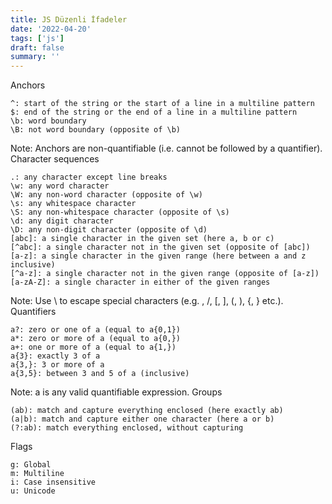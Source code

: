 ```yaml
---
title: JS Düzenli İfadeler
date: '2022-04-20'
tags: ['js']
draft: false
summary: ''
---
```


Anchors

    ^: start of the string or the start of a line in a multiline pattern
    $: end of the string or the end of a line in a multiline pattern
    \b: word boundary
    \B: not word boundary (opposite of \b)

Note: Anchors are non-quantifiable (i.e. cannot be followed by a quantifier).
Character sequences

    .: any character except line breaks
    \w: any word character
    \W: any non-word character (opposite of \w)
    \s: any whitespace character
    \S: any non-whitespace character (opposite of \s)
    \d: any digit character
    \D: any non-digit character (opposite of \d)
    [abc]: a single character in the given set (here a, b or c)
    [^abc]: a single character not in the given set (opposite of [abc])
    [a-z]: a single character in the given range (here between a and z inclusive)
    [^a-z]: a single character not in the given range (opposite of [a-z])
    [a-zA-Z]: a single character in either of the given ranges

Note: Use \ to escape special characters (e.g. \, /, [, ], (, ), {, } etc.).
Quantifiers

    a?: zero or one of a (equal to a{0,1})
    a*: zero or more of a (equal to a{0,})
    a+: one or more of a (equal to a{1,})
    a{3}: exactly 3 of a
    a{3,}: 3 or more of a
    a{3,5}: between 3 and 5 of a (inclusive)

Note: a is any valid quantifiable expression.
Groups

    (ab): match and capture everything enclosed (here exactly ab)
    (a|b): match and capture either one character (here a or b)
    (?:ab): match everything enclosed, without capturing

Flags

    g: Global
    m: Multiline
    i: Case insensitive
    u: Unicode

